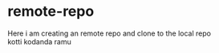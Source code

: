 # remote-repo
Here i am creating an remote repo and clone to the local repo
<br>
kotti kodanda ramu
